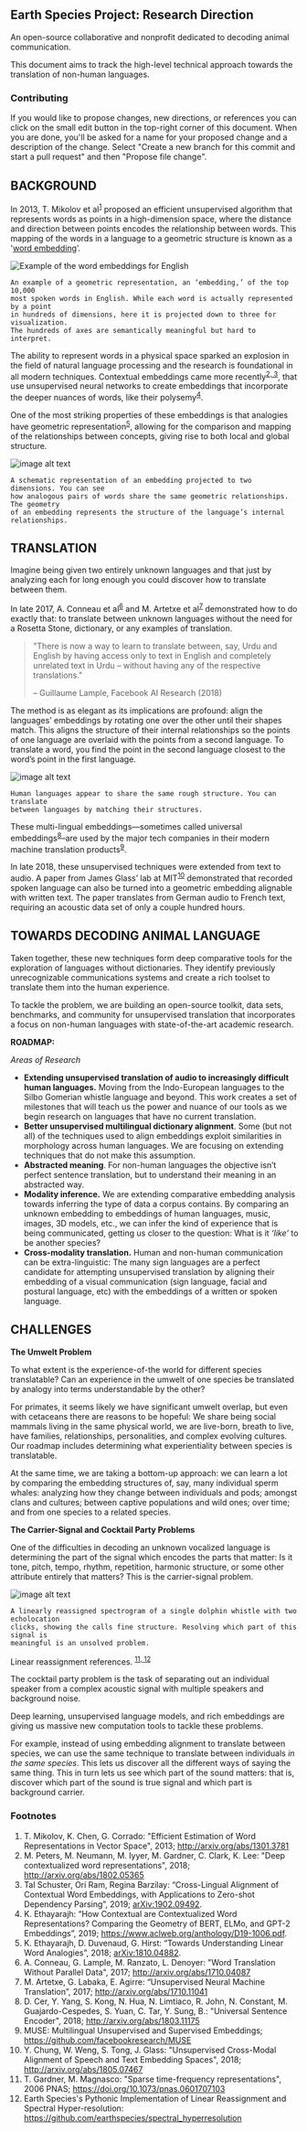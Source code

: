 ## Earth Species Project: Research Direction

An open-source collaborative and nonprofit dedicated to decoding animal communication.

This document aims to track the high-level technical approach towards the translation of non-human languages.

### Contributing

If you would like to propose changes, new directions, or references you can click on the small edit button in the top-right corner of this document. When you are done, you'll be asked for a name for your proposed change and a description of the change. Select "Create a new branch for this commit and start a pull request" and then  "Propose file change".

## BACKGROUND

In 2013, T. Mikolov et al<sup>[1](#footnotes)</sup> proposed an efficient unsupervised algorithm that represents words as points in a high-dimension space, where the distance and direction between points encodes the relationship between words. This mapping of the words in a language to a geometric structure is known as a '[word embedding](http://jalammar.github.io/illustrated-word2vec/)’.

![Example of the word embeddings for English](https://raw.githubusercontent.com/earthspecies/roadmaps/master/images/ai/10k_eng_med_opt.gif)

```
An example of a geometric representation, an ‘embedding,’ of the top 10,000
most spoken words in English. While each word is actually represented by a point
in hundreds of dimensions, here it is projected down to three for visualization.
The hundreds of axes are semantically meaningful but hard to interpret.
```

The ability to represent words in a physical space sparked an explosion in the field of natural language processing and the research is foundational in all modern techniques. Contextual embeddings came more recently<sup>[2, ](#footnotes)</sup><sup>[3](#footnotes)</sup>, that use unsupervised neural networks to create embeddings that incorporate the deeper nuances of words, like their polysemy<sup>[4](#footnotes)</sup>.

One of the most striking properties of these embeddings is that analogies have geometric representation<sup>[5](#footnotes)</sup>, allowing for the comparison and mapping of the relationships between concepts, giving rise to both local and global structure.

![image alt text](https://raw.githubusercontent.com/earthspecies/roadmaps/master/images/ai/image_2.png)

```
A schematic representation of an embedding projected to two dimensions. You can see
how analogous pairs of words share the same geometric relationships. The geometry
of an embedding represents the structure of the language’s internal relationships.
```

## TRANSLATION

Imagine being given two entirely unknown languages and that just by analyzing each for long enough you could discover how to translate between them.

In late 2017, A. Conneau et al<sup>[6](#footnotes)</sup> and M. Artetxe et al<sup>[7](#footnotes)</sup> demonstrated how to do exactly that: to translate between unknown languages without the need for a Rosetta Stone, dictionary, or any examples of translation.

> "There is now a way to learn to translate between, say, Urdu and English by having access only to text in English and completely unrelated text in Urdu – without having any of the respective translations."
>
> – Guillaume Lample, Facebook AI Research (2018)

The method is as elegant as its implications are profound: align the languages’ embeddings by rotating one over the other until their shapes match. This aligns the structure of their internal relationships so the points of one language are overlaid with the points from a second language. To translate a word, you find the point in the second language closest to the word’s point in the first language.

![image alt text](https://raw.githubusercontent.com/earthspecies/roadmaps/master/images/ai/image_3.png)

```
Human languages appear to share the same rough structure. You can translate
between languages by matching their structures.
```

These multi-lingual embeddings—sometimes called universal embeddings<sup>[8](#footnotes)</sup>–are used by the major tech companies in their modern machine translation products<sup>[9](#footnotes)</sup>.

In late 2018, these unsupervised techniques were extended from text to audio. A paper from James Glass’ lab at MIT<sup>[10](#footnotes)</sup> demonstrated that recorded spoken language can also be turned into a geometric embedding alignable with written text. The paper translates from German audio to French text, requiring an acoustic data set of only a couple hundred hours.

## TOWARDS DECODING ANIMAL LANGUAGE

Taken together, these new techniques form deep comparative tools for the exploration of languages without dictionaries. They identify previously unrecognizable communications systems and create a rich toolset to translate them into the human experience.

To tackle the problem, we are building an open-source toolkit, data sets, benchmarks, and community for unsupervised translation that incorporates a focus on non-human languages with state-of-the-art academic research.

**ROADMAP:**

*Areas of Research*

* **Extending unsupervised translation of audio to increasingly difficult human languages.** Moving from the Indo-European languages to the Silbo Gomerian whistle language and beyond. This work creates a set of milestones that will teach us the power and nuance of our tools as we begin research on languages that have no current translation.  
* **Better unsupervised multilingual dictionary alignment**. Some (but not all) of the techniques used to align embeddings exploit similarities in morphology across human languages. We are focusing on extending techniques that do not make this assumption.
* **Abstracted meaning**. For non-human languages the objective isn’t perfect sentence translation, but to understand their meaning in an abstracted way.
* **Modality inference.** We are extending comparative embedding analysis towards inferring the type of data a corpus contains. By comparing an unknown embedding to embeddings of human languages, music, images, 3D models, etc., we can infer the kind of experience that is being communicated, getting us closer to the question: What is it *‘like’* to be another species?
* **Cross-modality translation.** Human and non-human communication can be extra-linguistic: The many sign languages are a perfect candidate for attempting unsupervised translation by aligning their embedding of a visual communication (sign language, facial and postural language, etc) with the embeddings of a written or spoken language.

## CHALLENGES

**The Umwelt Problem**

To what extent is the experience-of-the world for different species translatable? Can an experience in the umwelt of one species be translated by analogy into terms understandable by the other?

For primates, it seems likely we have significant umwelt overlap, but even with cetaceans there are reasons to be hopeful: We share being social mammals living in the same physical world, we are live-born, breath to live, have families, relationships, personalities, and complex evolving cultures. Our roadmap includes determining what experientiality between species is translatable.

At the same time, we are taking a bottom-up approach: we can learn a lot by comparing the embedding structures of, say, many individual sperm whales: analyzing how they change between individuals and pods; amongst clans and cultures; between captive populations and wild ones; over time; and from one species to a related species.

**The Carrier-Signal and Cocktail Party Problems**

One of the difficulties in decoding an unknown vocalized language is determining the part of the signal which encodes the parts that matter: Is it tone, pitch, tempo, rhythm, repetition, harmonic structure, or some other attribute entirely that matters? This is the carrier-signal problem.

![image alt text](https://raw.githubusercontent.com/earthspecies/roadmaps/master/images/ai/image_5.png)

```
A linearly reassigned spectrogram of a single dolphin whistle with two echolocation
clicks, showing the calls fine structure. Resolving which part of this signal is
meaningful is an unsolved problem.
```

Linear reassignment references. <sup><a href="#footnotes">11, </a></sup><sup><a href="#footnotes">12</a></sup>




The cocktail party problem is the task of separating out an individual speaker from a complex acoustic signal with multiple speakers and background noise.

Deep learning, unsupervised language models, and rich embeddings are giving us massive new computation tools to tackle these problems.

For example, instead of using embedding alignment to translate between species, we can use the same technique to translate between individuals *in the same species*. This lets us discover all the different ways of saying the same thing. This in turn lets us see which part of the sound matters: that is, discover which part of the sound is true signal and which part is background carrier.

### Footnotes

1. T. Mikolov, K. Chen, G. Corrado: "Efficient Estimation of Word Representations in Vector Space", 2013; http://arxiv.org/abs/1301.3781
2. M. Peters, M. Neumann, M. Iyyer, M. Gardner, C. Clark, K. Lee: "Deep contextualized word representations", 2018; http://arxiv.org/abs/1802.05365
3. Tal Schuster, Ori Ram, Regina Barzilay: “Cross-Lingual Alignment of Contextual Word Embeddings, with Applications to Zero-shot Dependency Parsing”, 2019; <a href='http://arxiv.org/abs/1902.09492'>arXiv:1902.09492</a>.
4. K. Ethayarajh: “How Contextual are Contextualized Word Representations? Comparing the Geometry of BERT, ELMo, and GPT-2 Embeddings”, 2019; https://www.aclweb.org/anthology/D19-1006.pdf.
5. K. Ethayarajh, D. Duvenaud, G. Hirst: “Towards Understanding Linear Word Analogies”, 2018; <a href='http://arxiv.org/abs/1810.04882'>arXiv:1810.04882</a>.
6. A. Conneau, G. Lample, M. Ranzato, L. Denoyer: "Word Translation Without Parallel Data", 2017; http://arxiv.org/abs/1710.04087
7. M. Artetxe, G. Labaka, E. Agirre: “Unsupervised Neural Machine Translation”, 2017; http://arxiv.org/abs/1710.11041
8. D. Cer, Y. Yang, S. Kong, N. Hua, N. Limtiaco, R. John, N. Constant, M. Guajardo-Cespedes, S. Yuan, C. Tar, Y. Sung, B.: "Universal Sentence Encoder", 2018; http://arxiv.org/abs/1803.11175
9. MUSE: Multilingual Unsupervised and Supervised Embeddings; https://github.com/facebookresearch/MUSE
10. Y. Chung, W. Weng, S. Tong, J. Glass: "Unsupervised Cross-Modal Alignment of Speech and Text Embedding Spaces", 2018; http://arxiv.org/abs/1805.07467
11. T. Gardner, M. Magnasco: "Sparse time-frequency representations", 2006 PNAS; https://doi.org/10.1073/pnas.0601707103
12. Earth Species's Pythonic Implementation of Linear Reassignment and Spectral Hyper-resolution: https://github.com/earthspecies/spectral_hyperresolution

